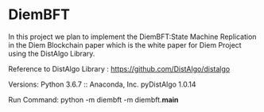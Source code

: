 # DiemBFT
In this project we plan to implement the DiemBFT:State Machine Replication in the Diem Blockchain paper which is the white paper for Diem Project using the DistAlgo Library.

Reference to DistAlgo Library : https://github.com/DistAlgo/distalgo


Versions:
Python 3.6.7 :: Anaconda, Inc.
pyDistAlgo 1.0.14

Run Command:
python -m diembft -m diembft.__main__ 